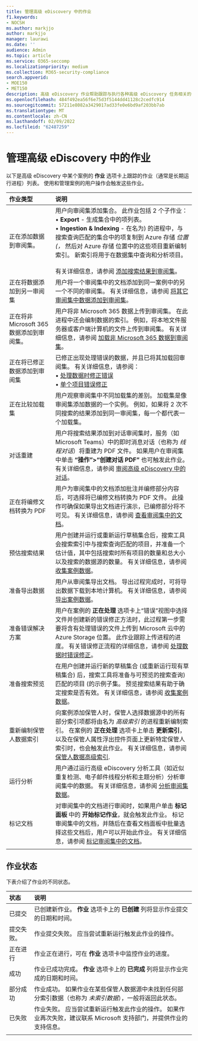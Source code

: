 ```yaml
---
title: 管理高级 eDiscovery 中的作业
f1.keywords:
- NOCSH
ms.author: markjjo
author: markjjo
manager: laurawi
ms.date: ''
audience: Admin
ms.topic: article
ms.service: O365-seccomp
ms.localizationpriority: medium
ms.collection: M365-security-compliance
search.appverid:
- MOE150
- MET150
description: 高级 eDiscovery 作业帮助跟踪与执行各种高级 eDiscovery 任务相关的长期运行进程状态。
ms.openlocfilehash: 484f492ea56f6e75d3f5144dd41128c2cedfc914
ms.sourcegitcommit: 57211e8082a3429017ad33fe0e6bd9af203bb7ab
ms.translationtype: MT
ms.contentlocale: zh-CN
ms.lasthandoff: 02/09/2022
ms.locfileid: "62487259"
---
```

# <a name="manage-jobs-in-advanced-ediscovery"></a>管理高级 eDiscovery 中的作业

以下是高级 eDiscovery 中某个案例的 **作业** 选项卡上跟踪的作业（通常是长期运行进程）列表。 使用和管理案例的用户操作会触发这些作业。

| 作业类型            | 说明     |
| :----------------- | :----------     |
|正在添加数据到审阅集。 | 用户向审阅集添加集合。 此作业包括 2 个子作业： </br>• **Export** - 生成集合中的项列表。 </br>• **Ingestion & Indexing** - 在名为) 的进程中，与搜索查询匹配的集合中的项复制到 Azure 存储 *位置 (，* 然后对 Azure 存储 位置中的这些项目重新编制索引。 新索引将用于在数据集中查询和分析项目。 </br></br>有关详细信息，请参阅 [添加搜索结果到审阅集](add-data-to-review-set.md)。 |
|正在将数据添加到另一审阅集 | 用户将一个审阅集中的文档添加到同一案例中的另一个不同的审阅集。 有关详细信息，请参阅 [将其它审阅集中数据添加到审阅集](add-data-to-review-set-from-another-review-set.md)。|
|正在将非 Microsoft 365 数据添加到审阅集。 | 用户将非 Microsoft 365 数据上传到审阅集。 在此进程中还会编制数据的索引。 例如，将本地文件服务器或客户端计算机的文件上传到审阅集。 有关详细信息，请参阅 [加载非 Microsoft 365 数据到审阅集](load-non-office-365-data-into-a-review-set.md)。| 
|正在将已修正数据添加到审阅集 | 已修正出现处理错误的数据，并且已将其加载回审阅集。 有关详细信息，请参阅：</br>• [处理数据时修正错误](error-remediation-when-processing-data-in-advanced-ediscovery.md)</br>• [单个项目错误修正](single-item-error-remediation.md)| 
|正在比较加载集 | 用户观察审阅集中不同加载集的差别。 加载集是像审阅集添加数据的一个实例。 例如，如果将 2 次不同搜索的结果添加到同一审阅集，每一个都代表一个加载集。 |
|对话重建|用户将搜索结果添加到对话审阅集时，服务（如 Microsoft Teams）中的即时消息对话（也称为 *线程对话*）将重建为 PDF 文件。 如果用户在审阅集中单击 **“操作”>“创建对话 PDF”** 也可触发此作业。 有关详细信息，请参阅 [审阅高级 eDiscovery 中的对话](conversation-review-sets.md)。
|正在将编修文档转换为 PDF|用户为审阅集中的文档添加批注并编修部分内容后，可选择将已编修文档转换为 PDF 文件。 此操作可确保如果导出文档进行演示，已编修部分将不可见。 有关详细信息，请参阅 [查看审阅集中的文档](view-documents-in-review-set.md)。 |
|预估搜索结果 | 用户创建并运行或重新运行草稿集合后，搜索工具会搜索索引中与搜索查询匹配的项目，并准备一个估计值，其中包括搜索时所有项目的数量和总大小以及搜索的数据源的数量。  有关详细信息，请参阅 [收集案例数据](collecting-data-for-ediscovery.md)。 | 
|准备导出数据 | 用户从审阅集导出文档。 导出过程完成时，可将导出数据下载到本地计算机。 有关详细信息，请参阅 [导出案例数据](exporting-data-ediscover20.md)。 | 
|准备错误解决方案 |用户在案例的 **正在处理** 选项卡上“错误”视图中选择文件并创建新的错误修正方法时，此过程第一步需要将含有处理错误的文件上传到 Microsoft 云中的 Azure Storage 位置。 此作业跟踪上传进程的进度。 有关错误修正流程的详细信息，请参阅 [处理数据时错误修正](error-remediation-when-processing-data-in-advanced-ediscovery.md)。 | 
|准备搜索预览 | 在用户创建并运行新的草稿集合 (或重新运行现有草稿集合) 后，搜索工具将准备与可预览的搜索查询) 匹配的项目 (的示例子集。 预览搜索结果有助于确定搜索是否有效。  有关详细信息，请参阅 [收集案例数据](collecting-data-for-ediscovery.md#view-search-results-and-statistics)。 | 
|重新编制保管人数据索引 | 向案例添加保管人时，保管人选择数据源中的所有部分索引项都将由名为 *高级索引* 的进程重新编制索引。 在案例的 **正在处理** 选项卡上单击 **更新索引**，以及在保管人属性浮出控件页面上更新特定保管人索引时，也会触发此作业。 有关详细信息，请参阅 [保管人数据高级索引](indexing-custodian-data.md).
|运行分析 | 用户通过运行高级 eDiscovery 分析工具（如近似重复检测、电子邮件线程分析和主题分析）分析审阅集中的数据。 有关详细信息，请参阅 [分析审阅集数据](analyzing-data-in-review-set.md)。 | 
|标记文档 | 对审阅集中的文档进行审阅时，如果用户单击 **标记面板** 中的 **开始标记作业**，就会触发此作业。 标记审阅集中的文档，并随后在查看文档面板中批量选择这些文档后，用户可以开始此作业。 有关详细信息，请参阅 [标记审阅集中的文档](tagging-documents.md)。 | 
|||

## <a name="job-status"></a>作业状态

下表介绍了作业的不同状态。

| 状态           | 说明     |
| :----------------- | :----------     |
| 已提交 | 已创建新作业。  **作业** 选项卡上的 **已创建** 列将显示作业提交的日期和时间。 |
| 提交失败。 | 作业提交失败。  应当尝试重新运行触发此作业的操作。 |
| 正在进行 | 作业正在进行，可在 **作业** 选项卡中监控作业的进度。 |
| 成功 | 作业已成功完成。 **作业** 选项卡上的 **已完成** 列将显示作业完成的日期和时间。 |
| 部分成功 | 作业成功。 如果作业在某些保管人数据源中未找到任何部分索引数据（也称为 *未索引数据*），一般将返回此状态。  |
| 已失败 | 作业失败。  应当尝试重新运行触发此作业的操作。 如果作业再次失败，建议联系 Microsoft 支持部门，并提供作业的支持信息。 |
|||

